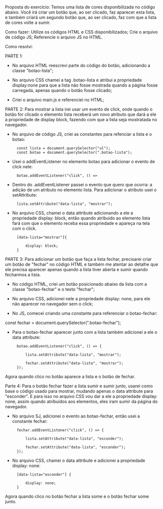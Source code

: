 Proposta do exercício:
Temos uma lista de cores disponibilizada no código abaixo.
Você irá criar um botão que, ao ser clicado, faz aparecer esta lista, e também criará um segundo botão que, ao ser clicado, faz com que a lista de cores volte a sumir.

Como fazer:
Utilize os códigos HTML e CSS disponibilizados;
Crie o arquivo de código JS;
Referencie o arquivo JS no HTML.

Como resolvi:

PARTE 1:
- No arquivo HTML reescrevi parte do código do botão, adicionando a classe "botao-lista";

- No arquivo CSS chamei a tag .botao-lista e atribui a propriedade display:none para que a lista não fosse mostrada quando a página fosse carregada, apenas quando o botão fosse clicado;

- Criei o arquivo main.js e referenciei no HTML;

PARTE 2: 
Para mostrar a lista irei usar um evento de click, onde quando o botão for clicado o elemento lista receberá um novo atributo que dará a ele a propriedade de display block, fazendo com que a lista seja mostratada no navegador. 

- No arquivo de código JS, criei as constantes para refenciar a lista e o botao:

        const lista = document.querySelector("ul");
        const botao = document.querySelector(".botao-lista");

- Usei o addEventListener no elemento botao para adicionar o evento de click nele:

        botao.addEventListener("click", () => 

- Dentro do .addEventListener passei o evento que quero que ocorra: a adição de um atributo no elemento lista. Para adicionar o atributo usei o setAttribute:

        lista.setAttribute("data-lista", "mostrar");

- No arquivo CSS, chamei o data attribute adicionando a ele a propriedade display: block, então quando atribuido ao elemento lista fará com que o elemento receba essa propriedade e apareça na tela com o click. 

        [data-lista="mostrar"]{

            display: block;    
        }

PARTE 3:
Para adicionar um botão que faça a lista fechar, precisarei criar um botão de "fechar" no código HTML e também me atentar ao detalhe que ele precisa aparecer apenas quando a lista tiver aberta e sumir quando fecharmos a lista.

- No código HTML, criei um botão posicionado abaixo da lista com a classe "botao-fechar" e o texto "fechar";

- No arquivo CSS, adicionei nele a propriedade display: none, para ele não aparecer no navegador sem o click;

- No JS, comecei criando uma constante para referenciar o botao-fechar:

 const fechar = document.querySelector(".botao-fechar");

- Para o botao-fechar aparecer junto com a lista também adicionei a ele o data attribute:

        botao.addEventListener("click", () => {

            lista.setAttribute("data-lista", "mostrar");

            fechar.setAttribute("data-lista", "mostrar");
        });

Agora quando clico no botão aparece a lista e o botão de fechar.

Parte 4:
Para o botão fechar fazer a lista sumir e sumir junto, usarei como base o código usado para mostrar, mudando apenas o data attribute para "esconder". E para isso no arquivo CSS vou dar a ele a propriedade display: none, assim quando atribuídos aos elementos, eles iram sumir da página do navegador.

- No arquivo SJ, adicionei o evento ao botao-fechar, então usei a constante fechar:

        fechar.addEventListener("click", () => {

            lista.setAttribute("data-lista", "esconder");

            fechar.setAttribute("data-lista", "esconder");
        });

- No arquivo CSS, chamei o data attribute e adicionei a propriedade display: none:

        [data-lista="esconder"] {

            display: none;
        }

Agora quando clico no botão fechar a lista some e o botão fechar some junto. 
